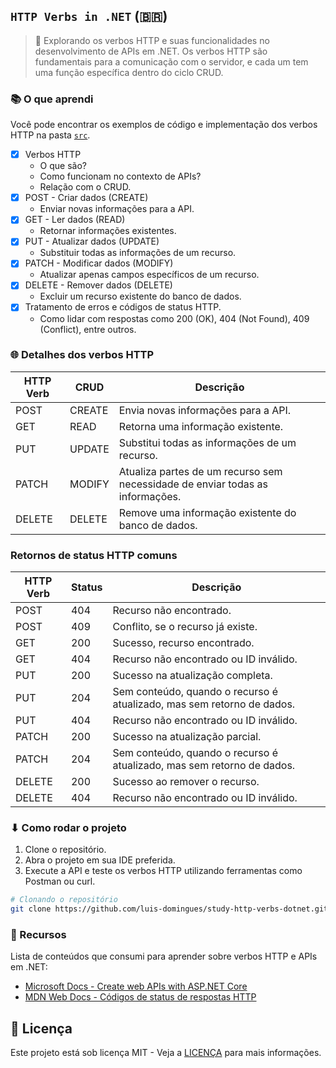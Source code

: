 ﻿## `HTTP Verbs in .NET` (:brazil:)

> 🚀 Explorando os verbos HTTP e suas funcionalidades no desenvolvimento de APIs em .NET. Os verbos HTTP são fundamentais para a comunicação com o servidor, e cada um tem uma função específica dentro do ciclo CRUD.

### 📚 O que aprendi

Você pode encontrar os exemplos de código e implementação dos verbos HTTP na pasta [`src`](src/).

- [x] Verbos HTTP
    - O que são?
    - Como funcionam no contexto de APIs?
    - Relação com o CRUD.
- [x] POST - Criar dados (CREATE)
    - Enviar novas informações para a API.
- [x] GET - Ler dados (READ)
    - Retornar informações existentes.
- [x] PUT - Atualizar dados (UPDATE)
    - Substituir todas as informações de um recurso.
- [x] PATCH - Modificar dados (MODIFY)
    - Atualizar apenas campos específicos de um recurso.
- [x] DELETE - Remover dados (DELETE)
    - Excluir um recurso existente do banco de dados.
- [x] Tratamento de erros e códigos de status HTTP.
    - Como lidar com respostas como 200 (OK), 404 (Not Found), 409 (Conflict), entre outros.

### 🌐 Detalhes dos verbos HTTP

| HTTP Verb | CRUD    | Descrição                                                                                  |
|-----------|---------|--------------------------------------------------------------------------------------------|
| POST      | CREATE  | Envia novas informações para a API.                                                         |
| GET       | READ    | Retorna uma informação existente.                                                           |
| PUT       | UPDATE  | Substitui todas as informações de um recurso.                                               |
| PATCH     | MODIFY  | Atualiza partes de um recurso sem necessidade de enviar todas as informações.               |
| DELETE    | DELETE  | Remove uma informação existente do banco de dados.                                          |

### Retornos de status HTTP comuns

| HTTP Verb | Status | Descrição                                                                                       |
|-----------|--------|-------------------------------------------------------------------------------------------------|
| POST      | 404    | Recurso não encontrado.                                                                          |
| POST      | 409    | Conflito, se o recurso já existe.                                                                |
| GET       | 200    | Sucesso, recurso encontrado.                                                                     |
| GET       | 404    | Recurso não encontrado ou ID inválido.                                                           |
| PUT       | 200    | Sucesso na atualização completa.                                                                 |
| PUT       | 204    | Sem conteúdo, quando o recurso é atualizado, mas sem retorno de dados.                           |
| PUT       | 404    | Recurso não encontrado ou ID inválido.                                                           |
| PATCH     | 200    | Sucesso na atualização parcial.                                                                  |
| PATCH     | 204    | Sem conteúdo, quando o recurso é atualizado, mas sem retorno de dados.                           |
| DELETE    | 200    | Sucesso ao remover o recurso.                                                                    |
| DELETE    | 404    | Recurso não encontrado ou ID inválido.                                                           |

### ⬇ Como rodar o projeto

1. Clone o repositório.
2. Abra o projeto em sua IDE preferida.
3. Execute a API e teste os verbos HTTP utilizando ferramentas como Postman ou curl.

```bash
# Clonando o repositório
git clone https://github.com/luis-domingues/study-http-verbs-dotnet.git
```

### 🔗 Recursos
Lista de conteúdos que consumi para aprender sobre verbos HTTP e APIs em .NET:

* [Microsoft Docs - Create web APIs with ASP.NET Core](https://learn.microsoft.com/en-us/aspnet/core/web-api/?view=aspnetcore-5.0)
* [MDN Web Docs - Códigos de status de respostas HTTP](https://developer.mozilla.org/pt-BR/docs/Web/HTTP/Status)

## 📝 Licença
Este projeto está sob licença MIT - Veja a [LICENÇA](https://github.com/luis-domingues/study-http-verbs-dotnet/blob/main/LICENSE) para mais informações.